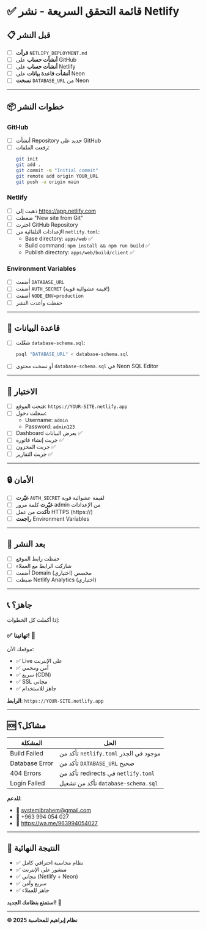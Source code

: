 # ✅ قائمة التحقق السريعة - نشر Netlify

## 📋 **قبل النشر**

- [ ] **قرأت** `NETLIFY_DEPLOYMENT.md`
- [ ] **أنشأت حساب** على GitHub
- [ ] **أنشأت حساب** على Netlify
- [ ] **أنشأت قاعدة بيانات** على Neon
- [ ] **نسخت** `DATABASE_URL` من Neon

---

## 📦 **خطوات النشر**

### GitHub
- [ ] أنشأت Repository جديد على GitHub
- [ ] رفعت الملفات:
  ```bash
  git init
  git add .
  git commit -m "Initial commit"
  git remote add origin YOUR_URL
  git push -u origin main
  ```

### Netlify
- [ ] ذهبت إلى https://app.netlify.com
- [ ] ضغطت "New site from Git"
- [ ] اخترت GitHub Repository
- [ ] الإعدادات التلقائية من `netlify.toml`:
  - Base directory: `apps/web` ✅
  - Build command: `npm install && npm run build` ✅
  - Publish directory: `apps/web/build/client` ✅

### Environment Variables
- [ ] أضفت `DATABASE_URL`
- [ ] أضفت `AUTH_SECRET` (قيمة عشوائية قوية!)
- [ ] أضفت `NODE_ENV=production`
- [ ] حفظت وأعدت النشر

---

## 💾 **قاعدة البيانات**

- [ ] شغّلت `database-schema.sql`:
  ```bash
  psql "DATABASE_URL" < database-schema.sql
  ```
- [ ] أو نسخت محتوى `database-schema.sql` في Neon SQL Editor

---

## 🧪 **الاختبار**

- [ ] فتحت الموقع: `https://YOUR-SITE.netlify.app`
- [ ] سجلت دخول:
  - Username: `admin`
  - Password: `admin123`
- [ ] Dashboard يعرض البيانات ✅
- [ ] جربت إنشاء فاتورة ✅
- [ ] جربت المخزون ✅
- [ ] جربت التقارير ✅

---

## 🔒 **الأمان**

- [ ] **غيّرت** `AUTH_SECRET` لقيمة عشوائية قوية
- [ ] **غيّرت** كلمة مرور admin من الإعدادات
- [ ] **تأكدت** من عمل HTTPS (https://)
- [ ] **راجعت** Environment Variables

---

## 🎯 **بعد النشر**

- [ ] حفظت رابط الموقع
- [ ] شاركت الرابط مع العملاء
- [ ] أضفت Domain مخصص (اختياري)
- [ ] ضبطت Netlify Analytics (اختياري)

---

## 📞 **جاهز؟**

إذا أكملت كل الخطوات:

### ✅ **تهانينا!** 🎉

موقعك الآن:
- ✅ Live على الإنترنت
- ✅ آمن ومحمي
- ✅ سريع (CDN)
- ✅ SSL مجاني
- ✅ جاهز للاستخدام

**الرابط**: `https://YOUR-SITE.netlify.app`

---

## 🆘 **مشاكل؟**

| المشكلة | الحل |
|---------|------|
| Build Failed | تأكد من `netlify.toml` موجود في الجذر |
| Database Error | تأكد من `DATABASE_URL` صحيح |
| 404 Errors | تأكد من redirects في `netlify.toml` |
| Login Failed | تأكد من تشغيل `database-schema.sql` |

**للدعم**:
- 📧 systemibrahem@gmail.com
- 📱 +963 994 054 027
- 💬 https://wa.me/963994054027

---

## 💯 **النتيجة النهائية**

- ✅ نظام محاسبة احترافي كامل
- ✅ منشور على الإنترنت
- ✅ مجاني (Netlify + Neon)
- ✅ سريع وآمن
- ✅ جاهز للعملاء

**استمتع بنظامك الجديد! 🚀**

---

**© 2025 نظام إبراهيم للمحاسبة**

